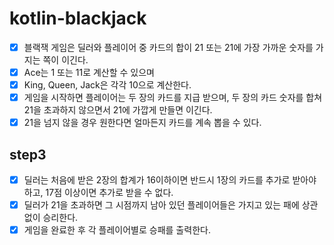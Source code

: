 # kotlin-blackjack

-[X] 블랙잭 게임은 딜러와 플레이어 중 카드의 합이 21 또는 21에 가장 가까운 숫자를 가지는 쪽이 이긴다.
-[X] Ace는 1 또는 11로 계산할 수 있으며
-[X] King, Queen, Jack은 각각 10으로 계산한다.
-[X] 게임을 시작하면 플레이어는 두 장의 카드를 지급 받으며, 두 장의 카드 숫자를 합쳐 21을 초과하지 않으면서 21에 가깝게 만들면 이긴다.
-[X] 21을 넘지 않을 경우 원한다면 얼마든지 카드를 계속 뽑을 수 있다.
## step3
-[X] 딜러는 처음에 받은 2장의 합계가 16이하이면 반드시 1장의 카드를 추가로 받아야 하고, 17점 이상이면 추가로 받을 수 없다.
-[X] 딜러가 21을 초과하면 그 시점까지 남아 있던 플레이어들은 가지고 있는 패에 상관 없이 승리한다.
-[X] 게임을 완료한 후 각 플레이어별로 승패를 출력한다.
